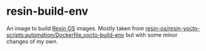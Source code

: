 # resin-build-env

An image to build [Resin OS](https://resinos.io) images. Mostly taken from [resin-os/resin-yocto-scripts:automation/Dockerfile_yocto-build-env](https://github.com/resin-os/resin-yocto-scripts/blob/master/automation/Dockerfile_yocto-build-env) but with some minor changes of my own.
